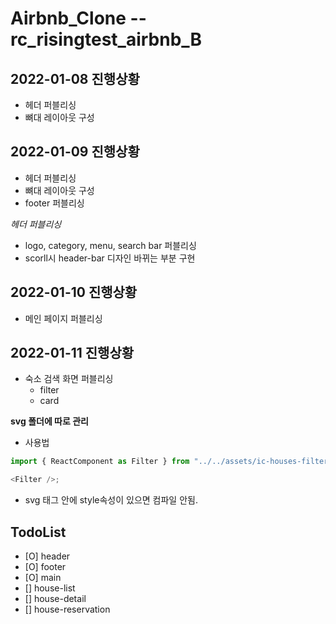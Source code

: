 # Airbnb_Clone --rc_risingtest_airbnb_B

## 2022-01-08 진행상황

- 헤더 퍼블리싱
- 뼈대 레이아웃 구성

## 2022-01-09 진행상황

- 헤더 퍼블리싱
- 뼈대 레이아웃 구성
- footer 퍼블리싱

_헤더 퍼블리싱_

- logo, category, menu, search bar 퍼블리싱
- scorll시 header-bar 디자인 바뀌는 부분 구현

## 2022-01-10 진행상황

- 메인 페이지 퍼블리싱

## 2022-01-11 진행상황

- 숙소 검색 화면 퍼블리싱
  - filter
  - card

**svg 폴더에 따로 관리**

- 사용법

```javascript
import { ReactComponent as Filter } from "../../assets/ic-houses-filter.svg";

<Filter />;
```

- svg 태그 안에 style속성이 있으면 컴파일 안됨.

## TodoList

- [O] header
- [O] footer
- [O] main
- [] house-list
- [] house-detail
- [] house-reservation
